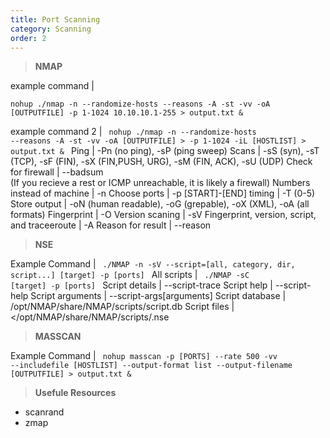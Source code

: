 ```yaml
---
title: Port Scanning
category: Scanning
order: 2
---
```


> **NMAP**

example command |  
``` 
nohup ./nmap -n --randomize-hosts --reasons -A -st -vv -oA [OUTPUTFILE] -p 1-1024 10.10.10.1-255 > output.txt &
 ```
example command 2 | <code> nohup ./nmap -n --randomize-hosts --reasons -A -st -vv -oA [OUTPUTFILE] > -p 1-1024 -iL [HOSTLIST]  > output.txt & </code>
Ping |  -Pn (no ping), -sP (ping sweep) 
Scans | -sS (syn), -sT (TCP), -sF (FIN), -sX (FIN,PUSH, URG), -sM (FIN, ACK), -sU (UDP) 
Check for firewall |  --badsum <br> (If you recieve a rest or ICMP unreachable, it is likely a firewall) 
Numbers instead of machine |  -n 
Choose ports | -p [START]-[END]
timing | -T (0-5)
Store output | -oN (human readable), -oG (grepable), -oX (XML), -oA (all formats)
Fingerprint |  -O
Version scaning | -sV 
Fingerprint, version, script, and traceeroute | -A 
Reason for result | --reason 

> **NSE**

Example Command | <code> ./NMAP -n -sV --script=[all, category, dir, script...] [target] -p [ports] </code>
All scripts  | <code> ./NMAP -sC [target] -p [ports] </code>
Script details | --script-trace 
Script help |  --script-help
Script arguments | --script-args[arguments]
Script database | /opt/NMAP/share/NMAP/scripts/script.db 
Script files | </opt/NMAP/share/NMAP/scripts/<name>.nse

> **MASSCAN**

Example Command | <code> nohup masscan -p [PORTS] --rate 500 -vv --includefile [HOSTLIST] --output-format list --output-filename [OUTPUTFILE] > output.txt & </code>


> **Usefule Resources**

* scanrand
* zmap

